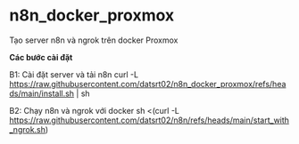 # n8n_docker_proxmox
Tạo server n8n và ngrok trên docker Proxmox

**Các bước cài đặt**

B1: Cài đặt server và tải n8n
curl -L https://raw.githubusercontent.com/datsrt02/n8n_docker_proxmox/refs/heads/main/install.sh | sh

B2: Chạy n8n và ngrok với docker
sh <(curl -L https://raw.githubusercontent.com/datsrt02/n8n/refs/heads/main/start_with_ngrok.sh)
